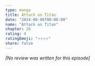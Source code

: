 ```yaml
---
type: manga
title: Attack on Titan
date: "2024-08-06T00:00:00"
name: "Attack on Titan"
chapter: 26
rating: 4
ratingEmoji: "⭐️⭐️⭐️⭐️"
share: false
---
```


_[No review was written for this episode]_
